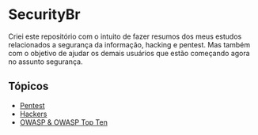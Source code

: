 # SecurityBr
Criei este repositório com o intuito de fazer resumos dos meus estudos relacionados a segurança da informação, hacking e pentest. Mas também com o objetivo de ajudar os demais usuários que estão começando agora no assunto segurança.


## Tópicos

- [Pentest](./Assuntos/Pentest.md)
- [Hackers](./Assuntos/Hackers.md)
- [OWASP & OWASP Top Ten](./Assuntos/OWASP&OWASPTopTen.md)
